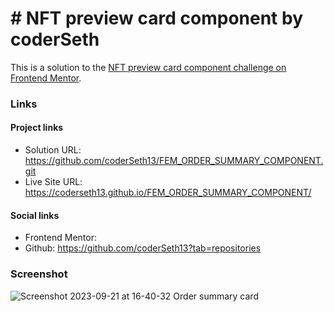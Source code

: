 # # NFT preview card component by coderSeth

This is a solution to the [NFT preview card component challenge on Frontend Mentor](https://www.frontendmentor.io/challenges/nft-preview-card-component-SbdUL_w0U).

### Links

#### Project links

- Solution URL: https://github.com/coderSeth13/FEM_ORDER_SUMMARY_COMPONENT.git
- Live Site URL: https://coderseth13.github.io/FEM_ORDER_SUMMARY_COMPONENT/

#### Social links

- Frontend Mentor: 
- Github: https://github.com/coderSeth13?tab=repositories

### Screenshot
![Screenshot 2023-09-21 at 16-40-32 Order summary card](https://github.com/coderSeth13/FEM_ORDER_SUMMARY_COMPONENT/assets/145410639/087e5d2c-02da-4df6-bb85-c6320d225d71)
